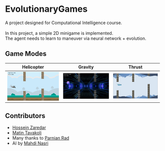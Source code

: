 # EvolutionaryGames

A project designed for Computational Intelligence course. <br> <br>
In this project, a simple 2D minigame is implemented. <br>
The agent needs to learn to maneuver via neural network + evolution.


## Game Modes
Helicopter             |  Gravity          |  Thrust
:-------------------------:|:-------------------------:|:-------------------------:
![Helicopter](https://github.com/m4hdin4/Evolutionary-Games/blob/main/screenshots/helicopter.png?raw=true)  |  ![Gravity](https://github.com/m4hdin4/Evolutionary-Games/blob/main/screenshots/gravity.png?raw=true) | ![Thrust](https://github.com/m4hdin4/Evolutionary-Games/blob/main/screenshots/thrust.png?raw=true)

## Contributors
- [Hossein Zaredar](https://github.com/HosseinZaredar)
- [Matin Tavakoli](https://github.com/MatinTavakoli/) <br>
- Many thanks to [Parnian Rad](https://github.com/Parnian-Rad)
- AI by [Mahdi Nasri](https://github.com/m4hdin4)

